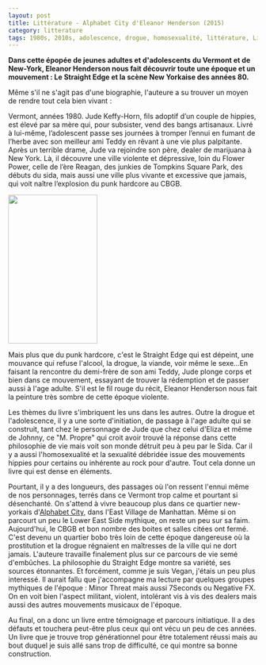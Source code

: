 ```yaml
---
layout: post
title: Littérature - Alphabet City d'Eleanor Henderson (2015)
category: litterature
tags: 1980s, 2010s, adolescence, drogue, homosexualité, littérature, Littérature et BD, New york, Punk, Rock, straight edge, usa, vegan
---
```

**Dans cette épopée de jeunes adultes et d'adolescents du Vermont et de New-York, Eleanor Henderson nous fait découvrir toute une époque et un mouvement : Le Straight Edge et la scène New Yorkaise des années 80.**

Même s'il ne s'agit pas d'une biographie, l'auteure a su trouver un moyen de rendre tout cela bien vivant :

Vermont, années 1980. Jude Keffy-Horn, fils adoptif d’un couple de hippies, est élevé par sa mère qui, pour subsister, vend des bangs artisanaux. Livré à lui-même, l’adolescent passe ses journées à tromper l’ennui en fumant de l’herbe avec son meilleur ami Teddy en rêvant à une vie plus palpitante. Après un terrible drame, Jude va rejoindre son père, dealer de marijuana à New York. Là, il découvre une ville violente et dépressive, loin du Flower Power, celle de l’ère Reagan, des junkies de Tompkins Square Park, des débuts du sida, mais aussi une ville plus vivante et excessive que jamais, qui voit naître l’explosion du punk hardcore au CBGB.

<img class="alignleft size-medium wp-image-23663" src="https://cheziceman.files.wordpress.com/2018/07/alphabetcity.jpg?w=180" alt="" width="180" height="300">

Mais plus que du punk hardcore, c'est le Straight Edge qui est dépeint, une mouvance qui refuse l'alcool, la drogue, la viande, voir même le sexe...En faisant la rencontre du demi-frère de son ami Teddy, Jude plonge corps et bien dans ce mouvement, essayant de trouver la rédemption et de passer aussi à l'age adulte. S'il est le fil rouge du récit, Eleanor Henderson nous fait la peinture très sombre de cette époque violente.

Les thèmes du livre s'imbriquent les uns dans les autres. Outre la drogue et l'adolescence, il y a une sorte d'initiation, de passage à l'age adulte qui se construit, tant chez le personnage de Jude que chez celui d'Eliza et même de Johnny, ce "M. Propre" qui croit avoir trouvé la réponse dans cette philosophie de vie mais voit son monde détruit peu à peu par le Sida. Car il y a aussi l'homosexualité et la sexualité débridée issue des mouvements hippies pour certains ou inhérente au rock pour d'autre. Tout cela donne un livre qui est dense en éléments.

Pourtant, il y a des longueurs, des passages où l'on ressent l'ennui même de nos personnages, terrés dans ce Vermont trop calme et pourtant si désenchanté. On s'attend à vivre beaucoup plus dans ce quartier new-yorkais d'<a href="https://fr.wikipedia.org/wiki/Alphabet_City">Alphabet City,</a> dans l'East Village de Manhattan. Même si on parcourt un peu le Lower East Side mythique, on reste un peu sur sa faim. Aujourd'hui, le CBGB et bon nombre des boites et salles citées ont fermé. C'est devenu un quartier bobo très loin de cette époque dangereuse où la prostitution et la drogue régnaient en maîtresses de la ville qui ne dort jamais. L'auteure travaille finalement plus sur ce parcours de vie semé d'embûches. La philosophie du Straight Edge montre sa variété, ses sources étonnantes. Et forcément, comme je suis Vegan, j'étais un peu plus interessé. Il aurait fallu que j'accompagne ma lecture par quelques groupes mythiques de l'époque : Minor Threat mais aussi 7Seconds ou Negative FX. On en voit bien l'aspect militant, violent, intolérant vis à vis des dealers mais aussi des autres mouvements musicaux de l'époque.

Au final, on a donc un livre entre témoignage et parcours initiatique. Il a des défauts et touchera peut-être plus ceux qui ont vécu un peu de ces années. Un livre que je trouve trop générationnel pour être totalement réussi mais au bout duquel je suis allé sans trop de difficulté, ce qui montre sa bonne construction.
